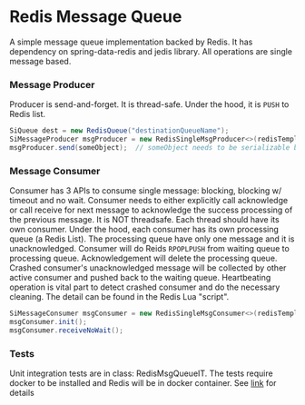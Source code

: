 # Redis Message Queue
A simple message queue implementation backed by Redis.
It has dependency on spring-data-redis and jedis library.
All operations are single message based.


### Message Producer
Producer is send-and-forget. It is thread-safe.
Under the hood, it is `PUSH` to Redis list.
```java
SiQueue dest = new RedisQueue("destinationQueueName");
SiMessageProducer msgProducer = new RedisSingleMsgProducer<>(redisTemplate, dest);
msgProducer.send(someObject);  // someObject needs to be serializable by spring redisTemplate

```

### Message Consumer
Consumer has 3 APIs to consume single message: blocking, blocking w/ timeout and no wait.
Consumer needs to either explicitly call acknowledge or call receive for
 next message to acknowledge the success processing of the previous message.
It is NOT threadsafe. Each thread should have its own consumer.
Under the hood, each consumer has its own processing queue (a Redis List).
The processing queue have only one message and it is unacknowledged.
Consumer will do Reids `RPOPLPUSH` from waiting queue to processing queue.
Acknowledgement will delete the processing queue.
Crashed consumer's unacknowledged message will be collected by other
active consumer and pushed back to the waiting queue.
Heartbeating operation is vital part to detect crashed consumer and
do the necessary cleaning. The detail can be found in the Redis Lua "script".
```java
SiMessageConsumer msgConsumer = new RedisSingleMsgConsumer<>(redisTemplate, dest, "consumerName");
msgConsumer.init();
msgConsumer.receiveNoWait();
```

### Tests
Unit integration tests are in class: RedisMsgQueueIT.
The tests require docker to be installed and
Redis will be in docker container.
See [link](https://github.com/yifanwu8/examples/tree/master/commons) for details